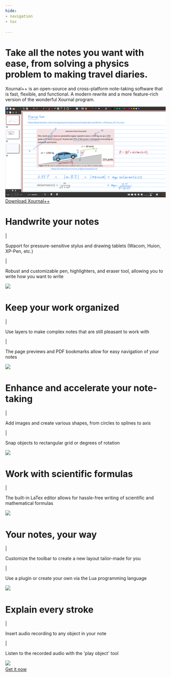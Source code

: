 ```yaml
---
hide:
- navigation
- toc

---
```


<link rel = "stylesheet" href = "css/home.css">
<link rel = "stylesheet" href = "css/responsive.css">
<link rel="preconnect" href="https://fonts.googleapis.com">
<link rel="preconnect" href="https://fonts.gstatic.com" crossorigin>
<link href="https://fonts.googleapis.com/css2?family=Montserrat:ital,wght@0,100;0,200;0,300;0,400;0,500;0,600;0,700;0,800;0,900;1,100;1,200;1,300;1,400;1,500;1,600;1,700;1,800;1,900&display=swap" rel="stylesheet">
<meta name="viewport" content="initial-scale=1, maximum-scale=1, width=device-width">

<div class = "home">
	<div class = "Xournal" id = "Xournal">
		<h1>Take all the notes you want with ease, from solving a physics problem to making travel diaries.</h1>
		<p>Xournal++ is an open-source and cross-platform note-taking software that is fast, flexible, and functional. A modern rewrite and a more feature-rich version of the wonderful Xournal program.</p>
		<img src = "img/Physics Problem.png">
		<div class = "download-hyperlink upper-button">
			<a href = "http://127.0.0.1:8000/installation/">Download Xournal++</a>
		</div>
	</div>
	<div class = "feature-list">
		<div class = "feature feature-right">
		    <div class = "feature-text">
		        <h1>Handwrite your notes</h1>
		        <div class = "feature-description">
		        	<p class = "bullet-point">|</p><p>Support for pressure-sensitive stylus and drawing tablets (Wacom, Huion, XP-Pen, etc.)</p>
		        </div>
		        <div class = "feature-description last-description">
					<p class = "bullet-point">|</p><p>Robust and customizable pen, highlighters, and eraser tool, allowing you to write how you want to write</p>
				</div>
		    </div>
		    <img src = "/img/Handwritten.png">
		</div>
		<div class = "feature feature-left">
		    <div class = "feature-text">
		        <h1>Keep your work organized</h1>
		        <div class = "feature-description">
		        	<p class = "bullet-point">|</p><p>Use layers to make complex notes that are still pleasant to work with</p>
		        </div>
		        <div class = "feature-description last-description">
					<p class = "bullet-point">|</p><p>The page previews and PDF bookmarks allow for easy navigation of your notes</p>
	        	</div>
		    </div>
		    <img src = "/img/Layers.gif">
		</div>
		<div class = "feature feature-right">
		    <div class = "feature-text">
		        <h1>Enhance and accelerate your note-taking</h1>
		        <div class = "feature-description">
					<p class = "bullet-point">|</p><p>Add images and create various shapes, from circles to splines to axis</p>
				</div>
				<div class = "feature-description last-description">
	        		<p class = "bullet-point">|</p><p>Snap objects to rectangular grid or degrees of rotation</p>
	        	</div>
		    </div>
		    <img src = "/img/Create Shape.png">
		</div>
		<div class = "feature feature-left">
		    <div class = "feature-text">
		        <h1>Work with scientific formulas</h1>
		        <div class = "feature-description last-description">
	        		<p class = "bullet-point">|</p><p>The built-in LaTex editor allows for hassle-free writing of scientific and mathematical formulas</p>
	        	</div>
		    </div>
		    <img src = "/img/placeholder-image-2.png">
		</div>
		<div class = "feature feature-right">
		    <div class = "feature-text">
		        <h1>Your notes, your way</h1>
		        <div class = "feature-description">
	        		<p class = "bullet-point">|</p><p>Customize the toolbar to create a new layout tailor-made for you</p>
	        	</div>
		        <div class = "feature-description last-description">
	        		<p class = "bullet-point">|</p><p>Use a plugin or create your own via the Lua programming language</p>
	        	</div>
		    </div>
		    <img src = "/img/Customize Toolbars.gif">
		</div>
		<div class = "feature feature-left last-feature">
		    <div class = "feature-text">
		        <h1>Explain every stroke</h1>
		        <div class = "feature-description">
	        		<p class = "bullet-point">|</p><p>Insert audio recording to any object in your note</p>
	        	</div>
	        	<div class = "feature-description last-description">
					<p class = "bullet-point">|</p><p>Listen to the recorded audio with the 'play object' tool</p>
	        	</div>
		    </div>
		    <img src = "/img/placeholder-image-2.png">
		</div>
	</div>
	<div class = "download-hyperlink bottom-button">
		<a href = "http://127.0.0.1:8000/installation/">Get it now</a>
	</div>
</div>
